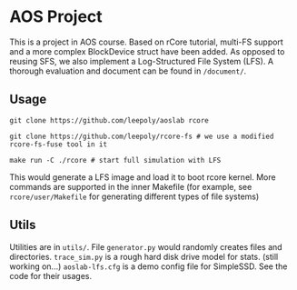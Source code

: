 AOS Project
===

This is a project in AOS course. Based on rCore tutorial, multi-FS support and a more complex BlockDevice struct have been added. As opposed to reusing SFS, we also implement a Log-Structured File System (LFS). A thorough evaluation and document can be found in `/document/`.

Usage
---

`git clone https://github.com/leepoly/aoslab rcore`

`git clone https://github.com/leepoly/rcore-fs # we use a modified rcore-fs-fuse tool in it`

`make run -C ./rcore # start full simulation with LFS`

This would generate a LFS image and load it to boot rcore kernel. More commands are supported in the inner Makefile (for example, see `rcore/user/Makefile` for generating different types of file systems)


Utils
---
Utilities are in `utils/`.
File `generator.py` would randomly creates files and directories.
`trace_sim.py` is a rough hard disk drive model for stats. (still working on...)
`aoslab-lfs.cfg` is a demo config file for SimpleSSD.
See the code for their usages.


